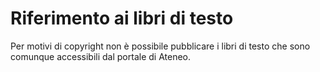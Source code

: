 # Riferimento ai libri di testo

Per motivi di copyright non è possibile pubblicare i libri di testo che sono comunque accessibili dal portale di Ateneo.